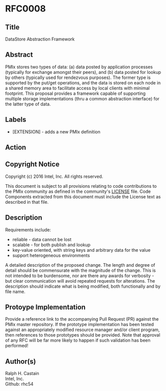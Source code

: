 # RFC0008

## Title
DataStore Abstraction Framework

## Abstract
PMIx stores two types of data: (a) data posted by application processes (typically for exchange amongst their peers), and (b) data posted for lookup by others (typically used for rendezvous purposes). The former type is supported by the put/get operations, and the data is stored on each node in a shared memory area to facilitate access by local clients with minimal footprint. This proposal provides a framework capable of supporting multiple storage implementations (thru a common abstraction interface) for the latter type of data.

## Labels
* [EXTENSION] - adds a new PMIx definition

## Action


## Copyright Notice
Copyright (c) 2016  Intel, Inc. All rights reserved.

This document is subject to all provisions relating to code contributions to the PMIx community as defined in the community's [LICENSE](https://github.com/pmix/RFCs/tree/master/LICENSE) file. Code Components extracted from this document must include the License text as described in that file.

## Description

Requirements include:
* reliable - data cannot be lost
* scalable - for both publish and lookup
* key-value oriented, with string keys and arbitrary data for the value
* support heterogeneous environments

A detailed description of the proposed change. The length and degree of detail should be commensurate with the magnitude of the change. This is not intended to be burdensome, nor are there any awards for verbosity - but clear communication will avoid repeated requests for alterations. The description should indicate what is being modified, both functionally and by file name.

## Protoype Implementation
Provide a reference link to the accompanying Pull Request (PR) against the PMIx master repository. If the prototype implementation has been tested against an appropriately modified resource manager and/or client program, then references to those prototypes should be provided. Note that approval of any RFC will be far more likely to happen if such validation has been performed!

## Author(s)
Ralph H. Castain   
Intel, Inc.   
Github: rhc54   
